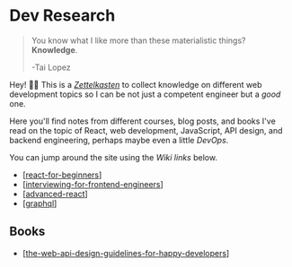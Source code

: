 # Dev Research

> You know what I like more than these materialistic things? **Knowledge**.
> 
> -Tai Lopez

Hey! 👋🏽 This is a *[Zettelkasten](https://zettelkasten.de/posts/overview/)* to collect knowledge on different web development topics so I can be not just a competent engineer but a *good* one.

Here you'll find notes from different courses, blog posts, and books I've read on the topic of React, web development, JavaScript, API design, and backend engineering, perhaps maybe even a little *DevOps*.

You can jump around the site using the *Wiki links* below.

- [[react-for-beginners]]
- [[interviewing-for-frontend-engineers]]
- [[advanced-react]]
- [[graphql]]

## Books

- [[the-web-api-design-guidelines-for-happy-developers]]




[//begin]: # "Autogenerated link references for markdown compatibility"
[react-for-beginners]: react-for-beginners "React for beginners"
[interviewing-for-frontend-engineers]: interviewing-for-frontend-engineers "Interviewing for Frontend Engineers"
[advanced-react]: advanced-react "Advanced React"
[graphql]: graphql "GraphQL Course"
[the-web-api-design-guidelines-for-happy-developers]: the-web-api-design-guidelines-for-happy-developers "The Web API Design Guidelines foe Happy Developers"
[//end]: # "Autogenerated link references"